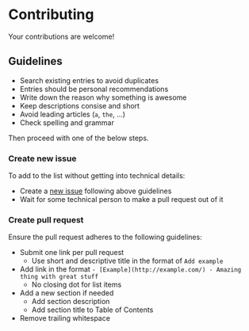 # Contributing

Your contributions are welcome!

## Guidelines

 - Search existing entries to avoid duplicates
 - Entries should be personal recommendations
 - Write down the reason why something is awesome
 - Keep descriptions consise and short
 - Avoid leading articles (`a`, `the`, ...)
 - Check spelling and grammar

Then proceed with one of the below steps.

### Create new issue

To add to the list without getting into technical details:

 - Create a [new issue](https://github.com/sdassow/awesome-veganism/issues/new) following above guidelines
 - Wait for some technical person to make a pull request out of it

### Create pull request

Ensure the pull request adheres to the following guidelines:

 - Submit one link per pull request
   - Use short and descriptive title in the format of `Add example`
 - Add link in the format `- [Example](http://example.com/) - Amazing thing with great stuff`
   - No closing dot for list items
 - Add a new section if needed
   - Add section description
   - Add section title to Table of Contents
 - Remove trailing whitespace
